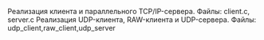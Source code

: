 Реализация клиента и параллельного TCP/IP-сервера. Файлы: client.c, server.c
Реализация UDP-клиента, RAW-клиента и UDP-сервера. Файлы: udp_client,raw_client,udp_server
